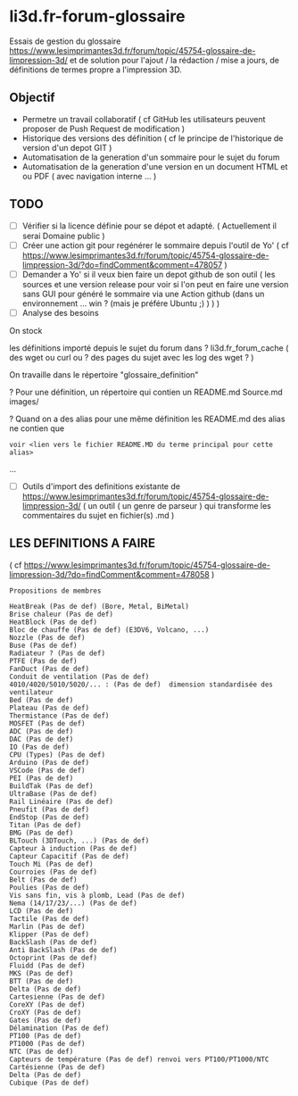 # li3d.fr-forum-glossaire

Essais de gestion du glossaire https://www.lesimprimantes3d.fr/forum/topic/45754-glossaire-de-limpression-3d/ et de solution pour l'ajout / la rédaction / mise a jours, de définitions de termes propre a l'impression 3D.

## Objectif 
* Permetre un travail collaboratif  ( cf GitHub les utilisateurs peuvent proposer de Push Request de modification )
* Historique des versions des définition ( cf le principe de l'historique de version d'un depot GIT )
* Automatisation de la generation d'un sommaire pour le sujet du forum
* Automatisation de la generation d'une version en un document HTML et ou PDF ( avec navigation interne ... )

## TODO
* [ ] Vérifier si la licence définie pour se dépot et adapté. ( Actuellement il serai Domaine public )
* [ ] Créer une action git pour regénérer le sommaire depuis l'outil de Yo' ( cf https://www.lesimprimantes3d.fr/forum/topic/45754-glossaire-de-limpression-3d/?do=findComment&comment=478057 ) 
* [ ] Demander a Yo' si il veux bien faire un depot github de son outil ( les sources et une version release pour voir si l'on peut en faire une version sans GUI pour généré le sommaire via une Action github (dans un environnement ... win ? (mais je préfére Ubuntu ;) ) ) )
* [ ] Analyse des besoins

On stock 

les définitions importé depuis le sujet du forum dans ? li3d.fr_forum_cache ( des wget ou curl ou ? des pages du sujet avec les log des wget ? ) 


On travaille dans le répertoire "glossaire_definition"

? Pour une définition, un répertoire qui contien un README.md Source.md images/

? Quand on a des alias pour une même définition les README.md des alias ne contien que 
~~~
voir <lien vers le fichier README.MD du terme principal pour cette alias>
~~~

...

* [ ] Outils d'import des definitions existante de https://www.lesimprimantes3d.fr/forum/topic/45754-glossaire-de-limpression-3d/ ( un outil ( un genre de parseur ) qui transforme les commentaires du sujet en fichier(s) .md )




## LES DEFINITIONS A FAIRE
( cf https://www.lesimprimantes3d.fr/forum/topic/45754-glossaire-de-limpression-3d/?do=findComment&comment=478058 )
~~~
Propositions de membres

HeatBreak (Pas de def) (Bore, Metal, BiMetal)
Brise chaleur (Pas de def)
HeatBlock (Pas de def)
Bloc de chauffe (Pas de def) (E3DV6, Volcano, ...)
Nozzle (Pas de def)
Buse (Pas de def)
Radiateur ? (Pas de def)
PTFE (Pas de def)
FanDuct (Pas de def)
Conduit de ventilation (Pas de def)
4010/4020/5010/5020/... : (Pas de def)  dimension standardisée des ventilateur
Bed (Pas de def)
Plateau (Pas de def)
Thermistance (Pas de def)
MOSFET (Pas de def)
ADC (Pas de def)
DAC (Pas de def)
IO (Pas de def)
CPU (Types) (Pas de def)
Arduino (Pas de def)
VSCode (Pas de def)
PEI (Pas de def)
BuildTak (Pas de def)
UltraBase (Pas de def)
Rail Linéaire (Pas de def)
Pneufit (Pas de def)
EndStop (Pas de def)
Titan (Pas de def)
BMG (Pas de def)
BLTouch (3DTouch, ...) (Pas de def)
Capteur à induction (Pas de def)
Capteur Capacitif (Pas de def)
Touch Mi (Pas de def)
Courroies (Pas de def)
Belt (Pas de def)
Poulies (Pas de def)
Vis sans fin, vis à plomb, Lead (Pas de def)
Nema (14/17/23/...) (Pas de def)
LCD (Pas de def)
Tactile (Pas de def)
Marlin (Pas de def)
Klipper (Pas de def)
BackSlash (Pas de def)
Anti BackSlash (Pas de def)
Octoprint (Pas de def)
Fluidd (Pas de def)
MKS (Pas de def)
BTT (Pas de def)
Delta (Pas de def)
Cartesienne (Pas de def)
CoreXY (Pas de def)
CroXY (Pas de def)
Gates (Pas de def)
Délamination (Pas de def)
PT100 (Pas de def)
PT1000 (Pas de def)
NTC (Pas de def)
Capteurs de température (Pas de def) renvoi vers PT100/PT1000/NTC
Cartésienne (Pas de def)
Delta (Pas de def)
Cubique (Pas de def)
~~~

